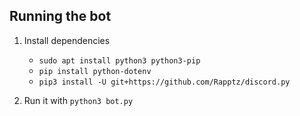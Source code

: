 ## Running the bot

1. Install dependencies
   - `sudo apt install python3 python3-pip`
   - `pip install python-dotenv`
   - `pip3 install -U git+https://github.com/Rapptz/discord.py`

2. Run it with `python3 bot.py`